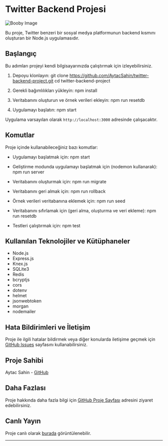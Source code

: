 # Twitter Backend Projesi

![Booby Image](https://www.freepnglogos.com/uploads/twitter-logo-png/twitter-logo-vector-png-clipart-1.png)

Bu proje, Twitter benzeri bir sosyal medya platformunun backend kısmını oluşturan bir Node.js uygulamasıdır.

## Başlangıç

Bu adımları projeyi kendi bilgisayarınızda çalıştırmak için izleyebilirsiniz.

1. Depoyu klonlayın:
git clone https://github.com/AytacSahin/twitter-backend-project.git
cd twitter-backend-project

2. Gerekli bağımlılıkları yükleyin:
npm install


3. Veritabanını oluşturun ve örnek verileri ekleyin:
npm run resetdb

4. Uygulamayı başlatın:
npm start

Uygulama varsayılan olarak `http://localhost:3000` adresinde çalışacaktır.

## Komutlar

Proje içinde kullanabileceğiniz bazı komutlar:

- Uygulamayı başlatmak için:
npm start

- Geliştirme modunda uygulamayı başlatmak için (nodemon kullanarak):
npm run server

- Veritabanını oluşturmak için:
npm run migrate

- Veritabanını geri almak için:
npm run rollback

- Örnek verileri veritabanına eklemek için:
npm run seed

- Veritabanını sıfırlamak için (geri alma, oluşturma ve veri ekleme):
npm run resetdb

- Testleri çalıştırmak için:
npm test


## Kullanılan Teknolojiler ve Kütüphaneler

- Node.js
- Express.js
- Knex.js
- SQLite3
- Redis
- bcryptjs
- cors
- dotenv
- helmet
- jsonwebtoken
- morgan
- nodemailer

## Hata Bildirimleri ve İletişim

Proje ile ilgili hatalar bildirmek veya diğer konularda iletişime geçmek için [GitHub Issues](https://github.com/AytacSahin/twitter-backend-project/issues) sayfasını kullanabilirsiniz.

## Proje Sahibi

Aytac Sahin - [GitHub](https://github.com/AytacSahin)

## Daha Fazlası

Proje hakkında daha fazla bilgi için [GitHub Proje Sayfası](https://github.com/AytacSahin/twitter-backend-project#readme) adresini ziyaret edebilirsiniz.

## Canlı Yayın

Proje canlı olarak [burada](https://aytacsahin-twitter-backend.onrender.com/) görüntülenebilir.

---